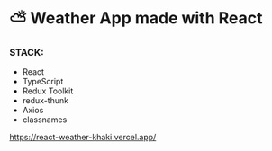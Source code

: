 # ⛅️ Weather App made with React

### STACK:

- React
- TypeScript
- Redux Toolkit
- redux-thunk 
- Axios 
- classnames

https://react-weather-khaki.vercel.app/

